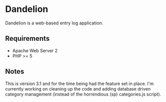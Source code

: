 Dandelion
=============
Dandelion is a web-based entry log application.

Requirements
-------------

* Apache Web Server 2
* PHP >= 5

Notes
------------

This is version 3.1 and for the time being had the feature set in place. I'm currently working on cleaning up the code and adding database driven category management (instead of the horrendious (sp) categories.js script).

